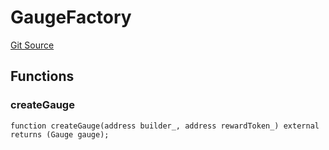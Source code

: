 # GaugeFactory

[Git Source](https://github.com/rsksmart/builder-incentives-sc/blob/26cede3bca1fa205726e5fbfc42ce638e32ad00b/src/gauge/GaugeFactory.sol)

## Functions

### createGauge

```solidity
function createGauge(address builder_, address rewardToken_) external returns (Gauge gauge);
```
